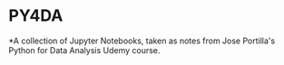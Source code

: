 # PY4DA
*A collection of Jupyter Notebooks, taken as notes from Jose Portilla's Python for Data Analysis Udemy course.

